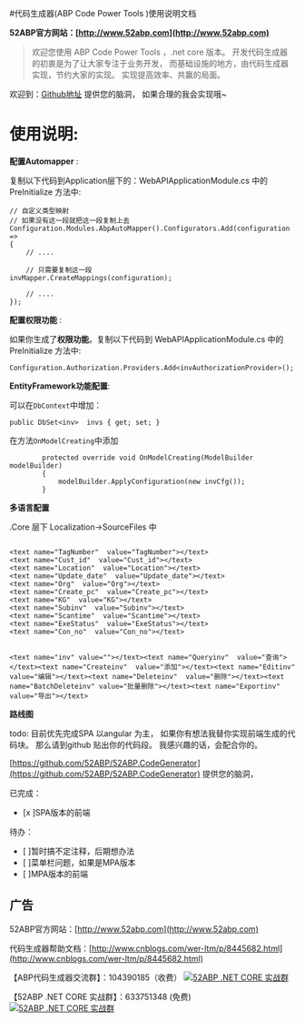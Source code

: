
#代码生成器(ABP Code Power Tools )使用说明文档

**52ABP官方网站：[http://www.52abp.com](http://www.52abp.com)**

>欢迎您使用 ABP Code Power Tools ，.net core 版本。
开发代码生成器的初衷是为了让大家专注于业务开发，
而基础设施的地方，由代码生成器实现，节约大家的实现。
实现提高效率、共赢的局面。

欢迎到：[Github地址](https://github.com/52ABP/52ABP.CodeGenerator) 提供您的脑洞，
如果合理的我会实现哦~

# 使用说明:

**配置Automapper** :

复制以下代码到Application层下的：WebAPIApplicationModule.cs
中的 PreInitialize 方法中:

```
// 自定义类型映射
// 如果没有这一段就把这一段复制上去
Configuration.Modules.AbpAutoMapper().Configurators.Add(configuration =>
{
    // ....

    // 只需要复制这一段
invMapper.CreateMappings(configuration);

    // ....
});

```

**配置权限功能**  :

如果你生成了**权限功能**。复制以下代码到 WebAPIApplicationModule.cs
中的 PreInitialize 方法中:

```
Configuration.Authorization.Providers.Add<invAuthorizationProvider>();

```

**EntityFramework功能配置**:

可以在```DbContext```中增加：

 ```
public DbSet<inv>  invs { get; set; }

 ```

在方法```OnModelCreating```中添加

```
        protected override void OnModelCreating(ModelBuilder modelBuilder)
        {
            modelBuilder.ApplyConfiguration(new invCfg());
        }

```


**多语言配置**  

.Core 层下 Localization->SourceFiles 中

```

<text name="TagNumber"  value="TagNumber"></text>
<text name="Cust_id"  value="Cust_id"></text>
<text name="Location"  value="Location"></text>
<text name="Update_date"  value="Update_date"></text>
<text name="Org"  value="Org"></text>
<text name="Create_pc"  value="Create_pc"></text>
<text name="KG"  value="KG"></text>
<text name="Subinv"  value="Subinv"></text>
<text name="Scantime"  value="Scantime"></text>
<text name="ExeStatus"  value="ExeStatus"></text>
<text name="Con_no"  value="Con_no"></text>


<text name="inv" value=""></text><text name="Queryinv"  value="查询"></text><text name="Createinv"  value="添加"></text><text name="Editinv"  value="编辑"></text><text name="Deleteinv"  value="删除"></text><text name="BatchDeleteinv" value="批量删除"></text><text name="Exportinv"  value="导出"></text>                             

```




 **路线图**

todo: 目前优先完成SPA 以angular 为主，
如果你有想法我替你实现前端生成的代码块。
那么请到github 贴出你的代码段。
我感兴趣的话，会配合你的。

[https://github.com/52ABP/52ABP.CodeGenerator](https://github.com/52ABP/52ABP.CodeGenerator) 提供您的脑洞，

已完成：
- [x ]SPA版本的前端

待办：
- [ ]暂时搞不定注释，后期想办法
- [ ]菜单栏问题，如果是MPA版本
- [ ]MPA版本的前端
## 广告

52ABP官方网站：[http://www.52abp.com](http://www.52abp.com)

代码生成器帮助文档：[http://www.cnblogs.com/wer-ltm/p/8445682.html](http://www.cnblogs.com/wer-ltm/p/8445682.html)

【ABP代码生成器交流群】：104390185（收费）
[![52ABP .NET CORE 实战群](http://pub.idqqimg.com/wpa/images/group.png)](http://shang.qq.com/wpa/qunwpa?idkey=3f301fa3101d3201c391aba77803b523fcc53e59d0c68e6eeb9a79336c366d92)

【52ABP .NET CORE 实战群】：633751348 (免费)
[![52ABP .NET CORE 实战群](http://pub.idqqimg.com/wpa/images/group.png)](https://jq.qq.com/?_wv=1027&k=5pWtBvu)

